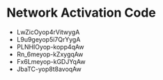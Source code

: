 # Network Activation Code
* LwZicOyop4rVitwygA
* L9u9geyop5i7QrYygA
* PLNHIOyop-kopp4qAw
* Rn_6meyop-kZxygqAw
* Fx6Lmeyop-kGDJYqAw
* JbaTC-yop8t8avoqAw
